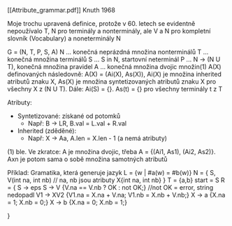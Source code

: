 [[Attribute_grammar.pdf]] Knuth 1968

Moje trochu upravená definice, protože v 60. letech se evidentně nepoužívalo T, N pro terminály a nonterminály, ale V a N pro kompletní slovník (Vocabulary) a noneterminály N


G = (N, T, P, S, A)
N ... konečná neprázdná množina nonterminálů
T ... konečná množina terminálů
S ... S in N, startovní neterminál
P ... N -> (N U T), konečná množina pravidel
A ... konečná množina dvojic množin(1) A(X) definovaných následovně: A(X) = (Ai(X), As(X)), Ai(X) je množina inherited atributů znaku X, As(X) je množina syntetizovaných atributů znaku X pro všechny X z (N U T).
Dále: Ai(S) = {}.  As(t) = {} pro všechny terminály t z T

Atributy:
* Syntetizované: získané od potomků 
	* Např: B -> LR, B.val = L.val + R.val
* Inherited (zděděné):
	* Např: X -> Aa, A.len = X.len - 1 (a nemá atributy) 


(1) ble. Ve zkratce: A je množina dvojic, třeba A = {(Ai1, As1), (Ai2, As2)}. Axn je potom sama o sobě množina samotných atributů

Příklad: Gramatika, která generuje jazyk L = {w | \#a(w) = \#b(w)}
N = 
{
	S,
	V(int na, int nb) // na, nb jsou atributy
	X{int na, int nb}
}
T = {a,b}
start = S
R = 
{
	S -> eps
	S -> V {V.na == V.nb ? OK : not OK;} //not OK = error, string nedopadl
	V1 -> XV2 {V1.na = X.na + V.na; 
	                   V1.nb = X.nb + V.nb;}
	X -> a {X.na = 1; 
	            X.nb = 0;}
	X -> b {X.na = 0;
	             X.nb = 1;}
	
}



